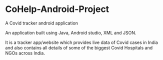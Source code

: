 # CoHelp-Android-Project
A Covid tracker android application

An application built using Java, Android studio, XML and JSON.

It is a tracker app/website which provides live data of Covid cases in India and also contains all details of some of the biggest Covid Hospitals and NGOs across India.
